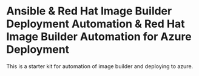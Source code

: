 # Ansible & Red Hat Image Builder Deployment Automation & Red Hat Image Builder Automation for Azure Deployment
This is a starter kit for automation of image builder and deploying to azure.
